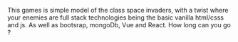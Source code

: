 This games is simple model of the class space invaders, with a twist where your enemies are full stack technologies being the basic vanilla html/csss and js. As well as bootsrap, mongoDb,
Vue and React. How long can you go ?
